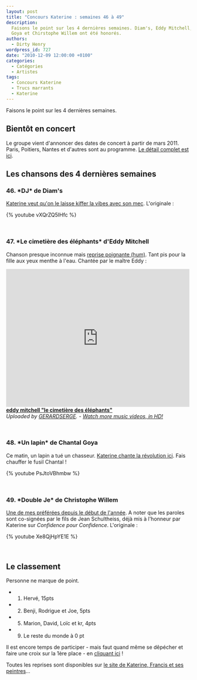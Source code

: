 ```yaml
---
layout: post
title: "Concours Katerine : semaines 46 à 49"
description:
  Faisons le point sur les 4 dernières semaines. Diam's, Eddy Mitchell, Chantal
  Goya et Chirstophe Willem ont été honorés.
authors:
  - Dirty Henry
wordpress_id: 727
date: "2010-12-09 12:00:00 +0100"
categories:
  - Catégories
  - Artistes
tags:
  - Concours Katerine
  - Trucs marrants
  - Katerine
---
```


Faisons le point sur les 4 dernières semaines.

<h2>Bientôt en concert</h2>

Le groupe vient d'annoncer des dates de concert à partir de mars 2011. Paris,
Poitiers, Nantes et d'autres sont au programme.
[Le détail complet est ici](http://www.katerinefrancisetsespeintres.com/concerts.html).

<h2>Les chansons des 4 dernières semaines</h2>

<h3>46. *DJ* de Diam's</h3>

[Katerine veut qu'on le laisse kiffer la vibes avec son mec](http://www.katerinefrancisetsespeintres.com/dj.html).
L'originale :

{% youtube vXQrZQ5IHfc %}

&nbsp;

<h3>47. *Le cimetière des éléphants* d'Eddy Mitchell</h3>

Chanson presque inconnue mais
[reprise poignante (hum)](http://www.katerinefrancisetsespeintres.com/elephants.html).
Tant pis pour la fille aux yeux menthe à l'eau. Chantée par le maître Eddy :

<iframe frameborder="0" width="500" height="375" src="http://www.dailymotion.com/embed/video/x4hq81?width=500&theme=default&foreground=%23F7FFFD&highlight=%23FFC300&background=%23171D1B&start=&animatedTitle=&iframe=1&additionalInfos=0&autoPlay=0&hideInfos=0"></iframe><br /><b><a href="http://www.dailymotion.com/video/x4hq81_eddy-mitchell-le-cimetiere-des-elep_music">eddy mitchell &quot;le cimeti&egrave;re des &eacute;l&eacute;phants&quot;</a></b><br /><i>Uploaded by <a href="http://www.dailymotion.com/GERARDSERGE">GERARDSERGE</a>. - <a href="http://www.dailymotion.com/us/channel/music">Watch more music videos, in HD!</a></i>

&nbsp;

<h3>48. *Un lapin* de Chantal Goya</h3>

Ce matin, un lapin a tué un chasseur.
[Katerine chante la révolution ici](http://www.katerinefrancisetsespeintres.com/lapin.html).
Fais chauffer le fusil Chantal !

{% youtube PsJtoVBhmbw %}

&nbsp;

<h3>49. *Double Je* de Christophe Willem</h3>

[Une de mes préférées depuis le début de l'année](http://www.katerinefrancisetsespeintres.com/double.html).
A noter que les paroles sont co-signées par le fils de Jean Schultheiss, déjà
mis à l'honneur par Katerine sur _Confidence pour Confidence_. L'originale :

{% youtube Xe8QjHpYE1E %}

&nbsp;

<h2>Le classement</h2>

Personne ne marque de point.

- 1. Hervé, 15pts
- 2. Benji, Rodrigue et Joe, 5pts
- 5. Marion, David, Loïc et kr, 4pts
- 9. Le reste du monde à 0 pt

Il est encore temps de participer - mais faut quand même se dêpécher et faire
une croix sur la 1ère place - en [cliquant ici](569) !

Toutes les reprises sont disponibles sur
[le site de Katerine, Francis et ses peintres](http://www.katerinefrancisetsespeintres.com/)…
